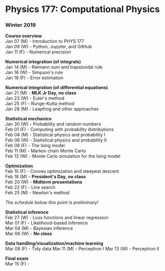 # Physics 177: Computational Physics
### Winter 2019

**Course overview**  
Jan 07 (M) - Introduction to PHYS 177  
Jan 09 (W) - Python, Jupyter, and GitHub  
Jan 11 (F) - Numerical precision  

**Numerical integration (of integrals)**  
Jan 14 (M) - Riemann sum and trapezoidal rule  
Jan 16 (W) - Simpson's rule  
Jan 18 (F) - Error estimation  

**Numerical integration (of differential equations)**  
Jan 21 (M) - **MLK Jr Day, no class**  
Jan 23 (W) - Euler's method  
Jan 25 (F) - Runge-Kutta method  
Jan 28 (M) - Leapfrog and other approaches  

**Statistical mechanics**  
Jan 30 (W) - Probability and random numbers  
Feb 01 (F) - Computing with probability distributions  
Feb 04 (M) - Statistical physics and probability I   
Feb 06 (W) - Statistical physics and probability II  
Feb 08 (F) - The Ising model  
Feb 11 (M) - Markov chain Monte Carlo  
Feb 13 (W) - Monte Carlo simulation for the Ising model  

**Optimization**  
Feb 15 (F) - Convex optimization and steepest descent  
Feb 18 (M) - **President's Day, no class**  
Feb 20 (W) - **Midterm presentations**  
Feb 22 (F) - Line search  
Feb 25 (M) - Newton's method  

*The schedule below this point is preliminary!*  

**Statistical inference**  
Feb 27 (W) -  Loss functions and linear regression  
Mar 01 (F) -  Likelihood-based inference  
Mar 04 (M) -  Bayesian inference  
Mar 06 (W) -  **No class**

**Data handling/visualization/machine learning**  
Mar 08 (F) -  Tidy data
Mar 11 (M) -  Perceptron I
Mar 13 (W) -  Perceptron II

**Final exam**  
Mar 15 (F) -  
